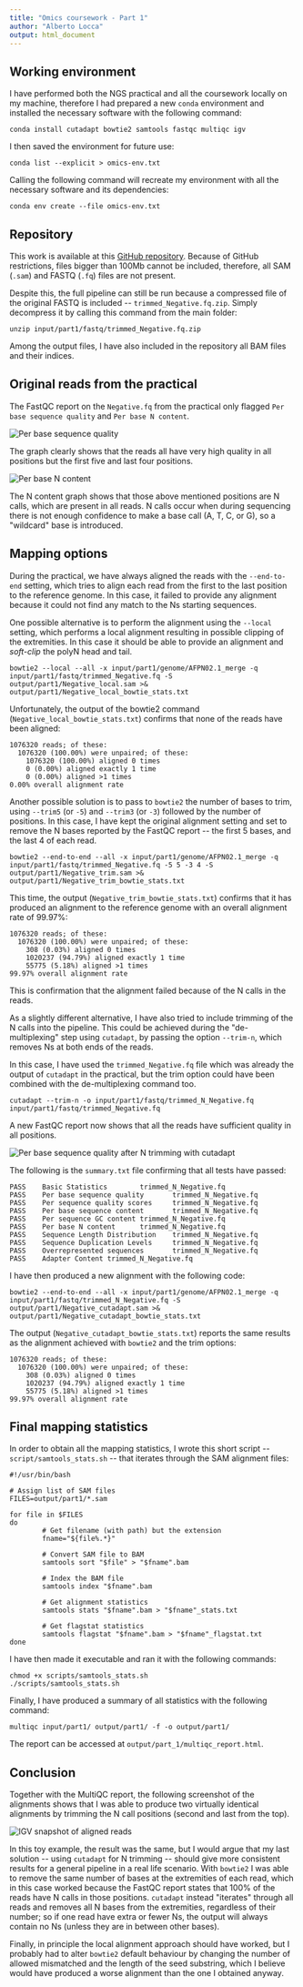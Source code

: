 ```yaml
---
title: "Omics coursework - Part 1"
author: "Alberto Locca"
output: html_document
---
```


## Working environment
I have performed both the NGS practical and all the coursework locally on my machine, therefore I had prepared a new `conda` environment and installed the necessary software with the following command:
```
conda install cutadapt bowtie2 samtools fastqc multiqc igv
```

I then saved the environment for future use:
```
conda list --explicit > omics-env.txt
```

Calling the following command will recreate my environment with all the necessary software and its dependencies:
```
conda env create --file omics-env.txt
```
   
## Repository
This work is available at this [GitHub repository](https://github.com/bio-tilion/omics). Because of GitHub restrictions, files bigger than 100Mb cannot be included, therefore, all SAM (`.sam`) and FASTQ (`.fq`) files are not present.

Despite this, the full pipeline can still be run because a compressed file of the original FASTQ is included -- `trimmed_Negative.fq.zip`. Simply decompress it by calling this command from the main folder:
```
unzip input/part1/fastq/trimmed_Negative.fq.zip
```

Among the output files, I have also included in the repository all BAM files and their indices.

## Original reads from the practical
The FastQC report on the `Negative.fq` from the practical only flagged `Per base sequence quality` and `Per base N content`.

![Per base sequence quality](./../input/part1/fastq/trimmed_Negative_fastqc/Images/per_base_quality.png)

The graph clearly shows that the reads all have very high quality in all positions but the first five and last four positions.

![Per base N content](../input/part1/fastq/trimmed_Negative_fastqc/Images/per_base_n_content.png)

The N content graph shows that those above mentioned positions are N calls, which are present in all reads. N calls occur when during sequencing there is not enough confidence to make a base call (A, T, C, or G), so a "wildcard" base is introduced.

## Mapping options
During the practical, we have always aligned the reads with the `--end-to-end` setting, which tries to align each read from the first to the last position to the reference genome. In this case, it failed to provide any alignment because it could not find any match to the Ns starting sequences.

One possible alternative is to perform the alignment using the `--local` setting, which performs a local alignment resulting in possible clipping of the extremities. In this case it should be able to provide an alignment and *soft-clip* the polyN head and tail.

```
bowtie2 --local --all -x input/part1/genome/AFPN02.1_merge -q input/part1/fastq/trimmed_Negative.fq -S output/part1/Negative_local.sam >& output/part1/Negative_local_bowtie_stats.txt
```

Unfortunately, the output of the bowtie2 command (`Negative_local_bowtie_stats.txt`) confirms that none of the reads have been aligned:
```
1076320 reads; of these:
  1076320 (100.00%) were unpaired; of these:
    1076320 (100.00%) aligned 0 times
    0 (0.00%) aligned exactly 1 time
    0 (0.00%) aligned >1 times
0.00% overall alignment rate
```

Another possible solution is to pass to `bowtie2` the number of bases to trim, using `--trim5` (or `-5`) and `--trim3` (or `-3`) followed by the number of positions. In this case, I have kept the original alignment setting and set to remove the N bases reported by the FastQC report -- the first 5 bases, and the last 4 of each read. 

```
bowtie2 --end-to-end --all -x input/part1/genome/AFPN02.1_merge -q input/part1/fastq/trimmed_Negative.fq -5 5 -3 4 -S output/part1/Negative_trim.sam >& output/part1/Negative_trim_bowtie_stats.txt
```

This time, the output (`Negative_trim_bowtie_stats.txt`) confirms that it has produced an alignment to the reference genome with an overall alignment rate of 99.97%:
```
1076320 reads; of these:
  1076320 (100.00%) were unpaired; of these:
    308 (0.03%) aligned 0 times
    1020237 (94.79%) aligned exactly 1 time
    55775 (5.18%) aligned >1 times
99.97% overall alignment rate
```

This is confirmation that the alignment failed because of the N calls in the reads.

As a slightly different alternative, I have also tried to include trimming of the N calls into the pipeline. This could be achieved during the "de-multiplexing" step using `cutadapt`, by passing the option `--trim-n`, which removes Ns at both ends of the reads.

In this case, I have used the `trimmed_Negative.fq` file which was already the output of `cutadapt` in the practical, but the trim option could have been combined with the de-multiplexing command too.
```
cutadapt --trim-n -o input/part1/fastq/trimmed_N_Negative.fq input/part1/fastq/trimmed_Negative.fq
```

A new FastQC report now shows that all the reads have sufficient quality in all positions. 

![Per base sequence quality after N trimming with `cutadapt`](../input/part1/fastq/trimmed_N_Negative_fastqc/Images/per_base_quality.png)

The following is the `summary.txt` file confirming that all tests have passed:
```
PASS    Basic Statistics        trimmed_N_Negative.fq
PASS    Per base sequence quality       trimmed_N_Negative.fq
PASS    Per sequence quality scores     trimmed_N_Negative.fq
PASS    Per base sequence content       trimmed_N_Negative.fq
PASS    Per sequence GC content trimmed_N_Negative.fq
PASS    Per base N content      trimmed_N_Negative.fq
PASS    Sequence Length Distribution    trimmed_N_Negative.fq
PASS    Sequence Duplication Levels     trimmed_N_Negative.fq
PASS    Overrepresented sequences       trimmed_N_Negative.fq
PASS    Adapter Content trimmed_N_Negative.fq
```

I have then produced a new alignment with the following code:
```
bowtie2 --end-to-end --all -x input/part1/genome/AFPN02.1_merge -q input/part1/fastq/trimmed_N_Negative.fq -S output/part1/Negative_cutadapt.sam >& output/part1/Negative_cutadapt_bowtie_stats.txt
```

The output (`Negative_cutadapt_bowtie_stats.txt`) reports the same results as the alignment achieved with `bowtie2` and the trim options:
```
1076320 reads; of these:
  1076320 (100.00%) were unpaired; of these:
    308 (0.03%) aligned 0 times
    1020237 (94.79%) aligned exactly 1 time
    55775 (5.18%) aligned >1 times
99.97% overall alignment rate
```

## Final mapping statistics
In order to obtain all the mapping statistics, I wrote this short script -- `script/samtools_stats.sh` -- that iterates through the SAM alignment files:
```
#!/usr/bin/bash

# Assign list of SAM files
FILES=output/part1/*.sam

for file in $FILES
do
        # Get filename (with path) but the extension
        fname="${file%.*}"

        # Convert SAM file to BAM
        samtools sort "$file" > "$fname".bam

        # Index the BAM file
        samtools index "$fname".bam

        # Get alignment statistics
        samtools stats "$fname".bam > "$fname"_stats.txt

        # Get flagstat statistics
        samtools flagstat "$fname".bam > "$fname"_flagstat.txt
done
```

I have then made it executable and ran it with the following commands:
```
chmod +x scripts/samtools_stats.sh
./scripts/samtools_stats.sh
```


Finally, I have produced a summary of all statistics with the following command:
```
multiqc input/part1/ output/part1/ -f -o output/part1/
```

The report can be accessed at `output/part_1/multiqc_report.html`.

## Conclusion
Together with the MultiQC report, the following screenshot of the alignments shows that I was able to produce two virtually identical alignments by trimming the N call positions (second and last from the top).

![IGV snapshot of aligned reads](../output/part1/igv_snapshot.png)

In this toy example, the result was the same, but I would argue that my last solution -- using `cutadapt` for N trimming -- should give more consistent results for a general pipeline in a real life scenario. With `bowtie2` I was able to remove the same number of bases at the extremities of each read, which in this case worked because the FastQC report states that 100% of the reads have N calls in those positions. `cutadapt` instead "iterates" through all reads and removes all N bases from the extremities, regardless of their number; so if one read have extra or fewer Ns, the output will always contain no Ns (unless they are in between other bases).

Finally, in principle the local alignment approach should have worked, but I probably had to alter `bowtie2` default behaviour by changing the number of allowed mismatched and the length of the seed substring, which I believe would have produced a worse alignment than the one I obtained anyway. 